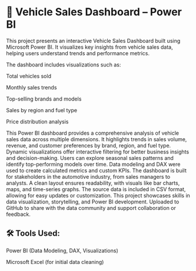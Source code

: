 <h1>🚗 Vehicle Sales Dashboard – Power BI</h1>

This project presents an interactive Vehicle Sales Dashboard built using Microsoft Power BI. It visualizes key insights from vehicle sales data, helping users understand trends and performance metrics.

The dashboard includes visualizations such as:

Total vehicles sold

Monthly sales trends

Top-selling brands and models

Sales by region and fuel type

Price distribution analysis

This Power BI dashboard provides a comprehensive analysis of vehicle sales data across multiple dimensions.
It highlights trends in sales volume, revenue, and customer preferences by brand, region, and fuel type.
Dynamic visualizations offer interactive filtering for better business insights and decision-making.
Users can explore seasonal sales patterns and identify top-performing models over time.
Data modeling and DAX were used to create calculated metrics and custom KPIs.
The dashboard is built for stakeholders in the automotive industry, from sales managers to analysts.
A clean layout ensures readability, with visuals like bar charts, maps, and time-series graphs.
The source data is included in CSV format, allowing for easy updates or customization.
This project showcases skills in data visualization, storytelling, and Power BI development.
Uploaded to GitHub to share with the data community and support collaboration or feedback.
<h2>🛠 Tools Used:</h2>

Power BI (Data Modeling, DAX, Visualizations)

Microsoft Excel (for initial data cleaning)
